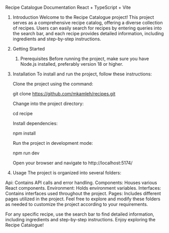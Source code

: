 Recipe Catalogue Documentation
React + TypeScript + Vite

1. Introduction
   Welcome to the Recipe Catalogue project! This project serves as a comprehensive recipe catalog, offering a diverse collection of recipes. Users can easily search for recipes by entering queries into the search bar, and each recipe provides detailed information, including ingredients and step-by-step instructions.

2. Getting Started

   1. Prerequisites
      Before running the project, make sure you have Node.js installed, preferably version 18 or higher.

3. Installation
   To install and run the project, follow these instructions:

   Clone the project using the command:

   git clone https://github.com/mkamleh/recipes.git

   Change into the project directory:

   cd recipe

   Install dependencies:

   npm install

   Run the project in development mode:

   npm run dev

   Open your browser and navigate to http://localhost:5174/

4. Usage
   The project is organized into several folders:

Api: Contains API calls and error handling.
Components: Houses various React components.
Environment: Holds environment variables.
Interfaces: Contains interfaces used throughout the project.
Pages: Includes different pages utilized in the project.
Feel free to explore and modify these folders as needed to customize the project according to your requirements.

For any specific recipe, use the search bar to find detailed information, including ingredients and step-by-step instructions. Enjoy exploring the Recipe Catalogue!
